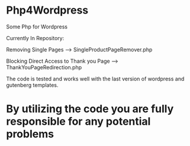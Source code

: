 # Php4Wordpress
Some Php for Wordpress


Currently In Repository:

Removing Single Pages -->
SingleProductPageRemover.php
 
Blocking Direct Access to Thank you Page -->
ThankYouPageRedirection.php

The code is tested and works well with the last version of wordpress
and gutenberg templates.

# By utilizing the code you are fully responsible for any potential problems 
